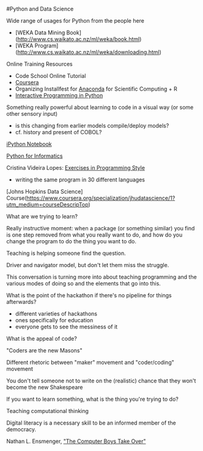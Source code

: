 #Python and Data Science

Wide range of usages for Python from the people here

- [WEKA Data Mining Book] (http://www.cs.waikato.ac.nz/ml/weka/book.html)
- [WEKA Program] (http://www.cs.waikato.ac.nz/ml/weka/downloading.html)

Online Training Resources
- Code School Online Tutorial
- [Coursera](https://www.coursera.org/course/pythonlearn)
- Organizing Installfest for [Anaconda](http://continuum.io/downloads) for Scientific Computing + R
- [Interactive Programming in Python](https://www.coursera.org/course/interactivepython1)


Something really powerful about learning to code in a visual way (or some other sensory input)
- is this changing from earlier models compile/deploy models?
- cf. history and present of COBOL?


[iPython Notebook](http://ipython.org/notebook.html)

[Python for Informatics](http://www.pythonlearn.com/book.php)

Cristina Videira Lopes: [Exercises in Programming Style](http://www.crcpress.com/product/isbn/9781482227376)
- writing the same program in 30 different languages

[Johns Hopkins Data Science] Course(https://www.coursera.org/specialization/jhudatascience/1?utm_medium=courseDescripTop)

What are we trying to learn?

Really instructive moment: when a package (or something similar) you find is one step removed from what you really want to do, and how do you change the program to do the thing you want to do.

Teaching is helping someone find the question.

Driver and navigator model, but don't let them miss the struggle.

This conversation is turning more into about teaching programming and the various modes of doing so and the elements that go into this.

What is the point of the hackathon if there's no pipeline for things afterwards?
- different varieties of hackathons
- ones specifically for education
- everyone gets to see the messiness of it

What is the appeal of code?

"Coders are the new Masons"

Different rhetoric between "maker" movement and "coder/coding" movement

You don't tell someone not to write on the (realistic) chance that they won't become the new Shakespeare

If you want to learn something, what is the thing you're trying to do?

Teaching computational thinking

Digital literacy is a necessary skill to be an informed member of the democracy.

Nathan L. Ensmenger, ["The Computer Boys Take Over"](http://mitpress.mit.edu/books/computer-boys-take-over)
